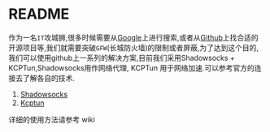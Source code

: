 # README
作为一名`IT`攻城狮,很多时候需要从[Google](https://www.google.com)上进行搜索,或者从[Github](https://github.com)上找合适的开源项目等,我们就需要突破`GFW`(长城防火墙)的限制或者屏蔽,为了达到这个目的,我们可以使用github上一系列的解决方案,目前我们采用Shadowsocks + KCPTun,Shadowsocks用作网络代理, KCPTun 用于网络加速.可以参考官方的连接去了解各自的技术.

1. [Shadowsocks](https://github.com/shadowsocks)
2. [Kcptun](https://github.com/xtaci/kcptun)

详细的使用方法请参考 wiki
